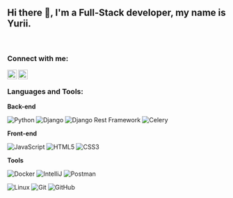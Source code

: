 ## Hi there 👋, I'm a Full-Stack developer, my name is Yurii.
<br/>

### Connect with me:

[<img align="left" alt="Djunpy | LinkedIn" width="22px" src="https://cdn.jsdelivr.net/npm/simple-icons@v3/icons/linkedin.svg" />][linkedin]
[<img align="left" alt="Djunpy | Instagram" width="22px" src="https://cdn.jsdelivr.net/npm/simple-icons@v3/icons/instagram.svg" />][instagram]
<br/>

### Languages and Tools:

**Back-end**

![Python](https://img.shields.io/badge/-Python-black?style=flat-square&logo=Python)
![Django](https://img.shields.io/badge/-Django-0aad48?style=flat-square&logo=Django)
![Django Rest Framework](https://img.shields.io/badge/DRF-red?style=flat-square&logo=Django)
![Celery](https://img.shields.io/badge/-Celery-%2300C7B7?style=flat-square&logo=Celery)

**Front-end**

![JavaScript](https://img.shields.io/badge/-JavaScript-%23F7DF1C?style=flat-square&logo=javascript&logoColor=000000&labelColor=%23F7DF1C&color=%23FFCE5A)
![HTML5](https://img.shields.io/badge/-HTML5-%23E44D27?style=flat-square&logo=html5&logoColor=ffffff)
![CSS3](https://img.shields.io/badge/-CSS3-%231572B6?style=flat-square&logo=css3)

**Tools**

![Docker](https://img.shields.io/badge/-Docker-46a2f1?style=flat-square&logo=docker&logoColor=white)
![IntelliJ](https://img.shields.io/badge/-IntelliJ%20IDEA-ffce5a?style=flat-square&logo=jetbrains)
![Postman](https://img.shields.io/badge/Postman-FCA121?style=flat-square&logo=postman)

![Linux](https://img.shields.io/badge/Linux-black?style=flat-square&logo=linux)
![Git](https://img.shields.io/badge/-Git-black?style=flat-square&logo=git)
![GitHub](https://img.shields.io/badge/-GitHub-181717?style=flat-square&logo=github)




















[linkedin]: https://www.linkedin.com/in/%D1%8E%D1%80%D0%B8%D0%B9-%D0%B2%D0%BE%D0%B2%D0%BD%D0%B5%D0%BD%D0%BA%D0%BE-62045122a/
[instagram]: https://www.instagram.com/vovnenkoyurii/


<!--
**Djunpy/Djunpy** is a ✨ _special_ ✨ repository because its `README.md` (this file) appears on your GitHub profile.

Here are some ideas to get you started:

- 🔭 I’m currently working on ...
- 🌱 I’m currently learning ...
- 👯 I’m looking to collaborate on ...
- 🤔 I’m looking for help with ...
- 💬 Ask me about ...
- 📫 How to reach me: ...
- 😄 Pronouns: ...
- ⚡ Fun fact: ...
-->
